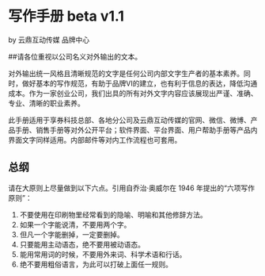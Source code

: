 # 写作手册 beta v1.1
by 云鼎互动传媒 品牌中心

##请各位重视以公司名义对外输出的文本。

对外输出统一风格且清晰规范的文字是任何公司内部文字生产者的基本素养。同时，做好基本的写作规范，有助于品牌VI的建立，也有利于信息的表达，降低沟通成本。作为一家创业公司，我们出具的所有对外文字内容应该展现出严谨、准确、专业、清晰的职业素养。

此手册适用于享券科技总部、各地分公司及云鼎互动传媒的官网、微信、微博、产品手册、销售手册等对外公开平台；软件界面、平台界面、用户帮助手册等产品内界面文字同样适用。内部邮件等对内工作流程也可套用。

## 总纲

请在大原则上尽量做到以下六点。引用自乔治·奥威尔在 1946 年提出的“六项写作原则”：

1. 不要使用在印刷物里经常看到的隐喻、明喻和其他修辞方法。
2. 如果一个字能说清，不要用两个字。
3. 但凡一个字能删掉，一定要删掉。
4. 只要能用主动语态，绝不要用被动语态。
5. 能用常用词的时候，不要用外来词、科学术语和行话。
6. 绝不要用粗俗语言，为此可以打破上面任一规则。

